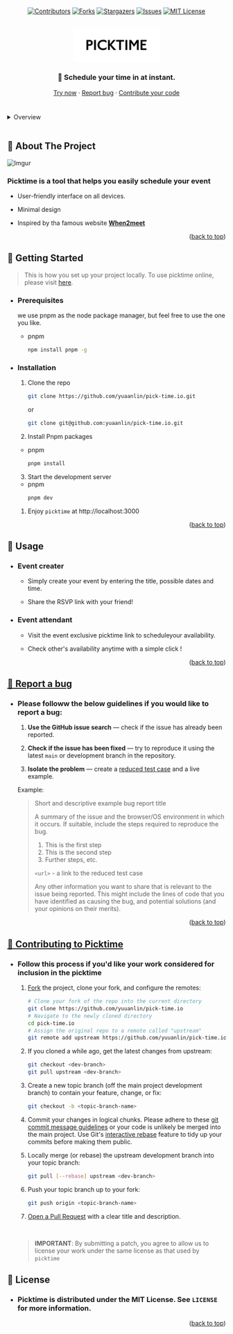 
<div id="top"></div>

<!-- PROJECT LOGO -->
<br />
<div align="center">

[![Contributors][contributors-shield]][contributors-url]
[![Forks][forks-shield]][forks-url]
[![Stargazers][stars-shield]][stars-url]
[![Issues][issues-shield]][issues-url]
[![MIT License][license-shield]][license-url]

<!-- PROJECT LOGO -->
<br />
<div align="center">
  <a href="https://github.com/yuaanlin/pick-time.io">
    <img src="./public/picktime.png" alt="Logo" width='200px'>
  </a>

 <p align="center">
  <h3>📝 Schedule your time in at instant.</h3>
    <a href="https://pick-time.io">Try now</a>
    ·
    <a href="#bug">Report bug</a>
    ·
    <a href="#pr">Contribute your code</a>
  </p>
</div>

<h1></h1>

<!-- TABLE OF CONTENTS -->
<details align='left'>
  <summary>Overview</summary>
  <ol>
    <li>
      <a href="#about-the-project">About The Project</a>
      <ul>
        <li><a href="#built-with">Built With</a></li>
        <li><a href="#using">Using</a></li>
      </ul>
    </li>
    <li>
      <a href="#getting-started">Getting Started</a>
      <ul>
        <li><a href="#prerequisites">Prerequisites</a></li>
        <li><a href="#installation">Installation</a></li>
      </ul>
    </li>
    <li><a href="#usage">Usage</a></li>
    <li><a href="#architecture-design-&-explanation">Architecture Design & Explanation</a></li>
    <li><a href="#a-little-more-detail">A Little More Detail</a></li>
    <li><a href="#license">License</a></li>
    
  </ol>
</details>

<br/>

<!-- ABOUT THE PROJECT -->
<div align='left'>

## 📌 About The Project

![Imgur](https://imgur.com/40pUwTq.png)

  ### Picktime is a tool that helps you easily schedule your event

- User-friendly interface on all devices.
  
- Minimal design
  
- Inspired by tha famous website [**When2meet**](https://www.when2meet.com)

<p align="right">(<a href="#top">back to top</a>)</p>

## 📌 Getting Started

> This is how you set up your project locally. To use picktime online, please visit [here](https://www.pick-time.io).

- ### Prerequisites

  we use pnpm as the node package manager, but feel free to use the one you like.
  - pnpm
    ```sh
    npm install pnpm -g
    ```

- ### Installation

  1. Clone the repo
     ```sh
     git clone https://github.com/yuaanlin/pick-time.io.git
     ```
     or

     ```sh
     git clone git@github.com:yuaanlin/pick-time.io.git
     ```
    
  2. Install Pnpm packages

  - pnpm
    ```sh
    pnpm install
    ```

  3. Start the development server

  - pnpm
    ```sh
    pnpm dev
    ```

  1. Enjoy `picktime` at http://localhost:3000

<p align="right">(<a href="#top">back to top</a>)</p>

<!-- USAGE EXAMPLES -->

## 📌 Usage
- ### Event creater
  -  Simply create your event by entering the title, possible dates and time.
  
  -  Share the RSVP link with your friend!
  
- ### Event attendant
  - Visit the event exclusive picktime link to scheduleyour availability.
  
  - Check other's availability anytime with a simple click !
  

<p align="right">(<a href="#top">back to top</a>)</p>


<!-- Bug-Report -->

<a id="bug"></a>
 ## [📌 Report a bug](https://github.com/yuaanlin/pick-time.io/issues)

- ### Please followw the below guidelines if you would like to report a bug:

  1. **Use the GitHub issue search** &mdash; check if the issue has already been
     reported.

  2. **Check if the issue has been fixed** &mdash; try to reproduce it using the
     latest `main` or development branch in the repository.

  3. **Isolate the problem** &mdash; create a [reduced test
     case](http://css-tricks.com/reduced-test-cases/) and a live example.


  Example:

  > Short and descriptive example bug report title
  >
  > A summary of the issue and the browser/OS environment in which it occurs. If
  > suitable, include the steps required to reproduce the bug.
  >
  > 1. This is the first step
  > 2. This is the second step
  > 3. Further steps, etc.
  >
  > `<url>` - a link to the reduced test case
  >
  > Any other information you want to share that is relevant to the issue being
  > reported. This might include the lines of code that you have identified as
  > causing the bug, and potential solutions (and your opinions on their
  > merits).

  
 <p align="right">(<a href="#top">back to top</a>)</p>

<!-- Contribute to the project -->
  
<a id="pr"></a>
## [📌 Contributing to Picktime](https://github.com/yuaanlin/pick-time.io/pulls)

-  ### Follow this process if you'd like your work considered for inclusion in the picktime

   1. [Fork](http://help.github.com/fork-a-repo/) the project, clone your fork,
      and configure the remotes:

      ```bash
      # Clone your fork of the repo into the current directory
      git clone https://github.com/yuuanlin/pick-time.io
      # Navigate to the newly cloned directory
      cd pick-time.io
      # Assign the original repo to a remote called "upstream"
      git remote add upstream https://github.com/yuuanlin/pick-time.io
      ```

   2. If you cloned a while ago, get the latest changes from upstream:

      ```bash
      git checkout <dev-branch>
      git pull upstream <dev-branch>
      ```

   3. Create a new topic branch (off the main project development branch) to
      contain your feature, change, or fix:

      ```bash
      git checkout -b <topic-branch-name>
      ```

   4. Commit your changes in logical chunks. Please adhere to these [git commit
      message guidelines](http://tbaggery.com/2008/04/19/a-note-about-git-commit-messages.html)
      or your code is unlikely be merged into the main project. Use Git's
      [interactive rebase](https://help.github.com/articles/interactive-rebase)
      feature to tidy up your commits before making them public.

   5. Locally merge (or rebase) the upstream development branch into your topic branch:

      ```bash
      git pull [--rebase] upstream <dev-branch>
      ```

   6. Push your topic branch up to your fork:

      ```bash
      git push origin <topic-branch-name>
      ```

   7. [Open a Pull Request](https://help.github.com/articles/using-pull-requests/)
       with a clear title and description.

    <br/>

    >  **IMPORTANT**: By submitting a patch, you agree to allow us to license your work under the same license as that used by `picktime`


  <!-- LICENSE-->

## 📌 License

- ### Picktime is distributed under the MIT License. See `LICENSE` for more information.

</div>

<p align="right">(<a href="#top">back to top</a>)</p>

<!-- MARKDOWN LINKS & IMAGES -->
<!-- https://www.markdownguide.org/basic-syntax/#reference-style-links -->

[contributors-shield]: https://img.shields.io/github/contributors/yuaanlin/pick-time.io.svg?style=for-the-badge
[contributors-url]: https://github.com/yuaanlin/pick-time.io/graphs/contributors
[forks-shield]: https://img.shields.io/github/forks/yuaanlin/pick-time.io.svg?style=for-the-badge
[forks-url]: https://github.com/yuaanlin/pick-time.io/network/members
[stars-shield]: https://img.shields.io/github/stars/yuaanlin/pick-time.io.svg?style=for-the-badge
[stars-url]: https://github.com/yuaanlin/pick-time.io/stargazers
[issues-shield]: https://img.shields.io/github/issues/yuaanlin/pick-time.io.svg?style=for-the-badge
[issues-url]: https://github.com/yuaanlin/pick-time.io/issues
[license-shield]: https://img.shields.io/github/license/yuaanlin/pick-time.io.svg?style=for-the-badge
[license-url]: https://github.com/yuaanlin/pick-time.io/blob/master/LICENSE
